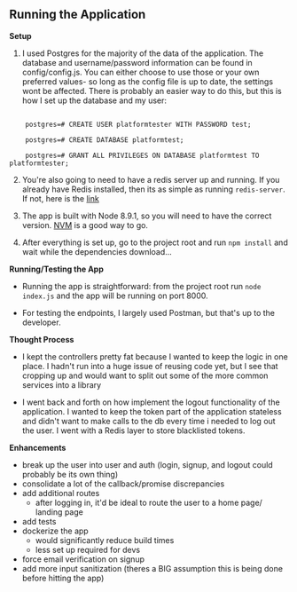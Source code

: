 ## Running the Application

**Setup**

1. I used Postgres for the majority of the data of the application. The database
and username/password information can be found in config/config.js. You can either
choose to use those or your own preferred values- so long as the config file is
up to date, the settings wont be affected. There is probably an easier way to do this,
but this is how I set up the database and my user:

  ``` sudo -u postgres psql

      postgres=# CREATE USER platformtester WITH PASSWORD test;

      postgres=# CREATE DATABASE platformtest;

      postgres=# GRANT ALL PRIVILEGES ON DATABASE platformtest TO platformtester;
  ```

2. You're also going to need to have a redis server up and running. If you already have Redis installed, then its as simple as running `redis-server`. If not, here is the [link](https://redis.io/download)

3. The app is built with Node 8.9.1, so you will need to have the correct version. [NVM](https://github.com/creationix/nvm) is a good way to go.

4. After everything is set up, go to the project root and run `npm install` and wait while the dependencies download...

**Running/Testing the App**
- Running the app is straightforward: from the project root run `node index.js` and the app will be running on port 8000.

- For testing the endpoints, I largely used Postman, but that's up to the developer.

**Thought Process**
- I kept the controllers pretty fat because I wanted to keep the logic in one place. I hadn't run into a huge issue of reusing code yet, but I see that cropping up and would want to split out some of the more common services into a library

- I went back and forth on how implement the logout functionality of the application. I wanted to keep the token part of the application stateless and didn't want to make calls to the db every time i needed to log out the user. I went with a Redis layer to store blacklisted tokens.

**Enhancements**
- break up the user into user and auth (login, signup, and logout could probably be its own thing)
- consolidate a lot of the callback/promise discrepancies
- add additional routes
  - after logging in, it'd be ideal to route the user to a home page/ landing page
- add tests
- dockerize the app
  - would significantly reduce build times
  - less set up required for devs
- force email verification on signup
- add more input sanitization (theres a BIG assumption this is being done before hitting the app)
